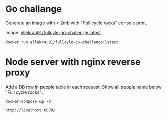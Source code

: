 # Go challange

Generate an image with < 2mb with "Full cycle rocks" console print.

Image: [ellekrau91/fullcyle-go-challenge:latest](https://hub.docker.com/repository/docker/ellekrau91/fullcyle-go-challenge)

`docker run ellekrau91/fullcyle-go-challenge:latest`

# Node server with nginx reverse proxy 

Add a DB row in people table in each request. Show all people name below "Full cycle rocks".

`docker-compose up -d`

`http://localhost:8080/`
